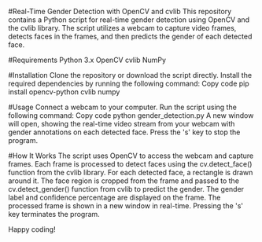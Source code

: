 #Real-Time Gender Detection with OpenCV and cvlib
This repository contains a Python script for real-time gender detection using OpenCV and the cvlib library. The script utilizes a webcam to capture video frames, detects faces in the frames, and then predicts the gender of each detected face.

#Requirements
Python 3.x
OpenCV
cvlib
NumPy

#Installation
Clone the repository or download the script directly.
Install the required dependencies by running the following command:
Copy code
pip install opencv-python cvlib numpy

#Usage
Connect a webcam to your computer.
Run the script using the following command:
Copy code
python gender_detection.py
A new window will open, showing the real-time video stream from your webcam with gender annotations on each detected face.
Press the 's' key to stop the program.

#How It Works
The script uses OpenCV to access the webcam and capture frames.
Each frame is processed to detect faces using the cv.detect_face() function from the cvlib library.
For each detected face, a rectangle is drawn around it.
The face region is cropped from the frame and passed to the cv.detect_gender() function from cvlib to predict the gender.
The gender label and confidence percentage are displayed on the frame.
The processed frame is shown in a new window in real-time.
Pressing the 's' key terminates the program.



Happy coding!
